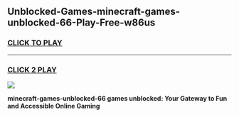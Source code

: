 
## Unblocked-Games-minecraft-games-unblocked-66-Play-Free-w86us
<h3>
<a href="https://premium76.site?title=minecraft-games-unblocked-66&ref=15A">CLICK TO PLAY</a></h3>
<hr>

<h3>
<a href="https://premium76.site?title=minecraft-games-unblocked-66&ref=15A">CLICK 2 PLAY</a>
  
</h3>

<a href="https://premium76.site?title=minecraft-games-unblocked-66&ref=15A"><img src="https://clearcache.store/games.png"></a>


**minecraft-games-unblocked-66 games unblocked: Your Gateway to Fun and Accessible Online Gaming**
